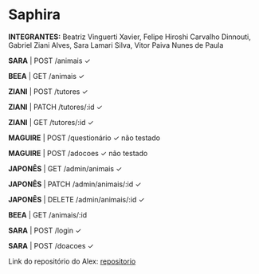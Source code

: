 # Saphira
**INTEGRANTES:**
Beatriz Vinguerti Xavier,
Felipe Hiroshi Carvalho Dinnouti,
Gabriel Ziani Alves,
Sara Lamari Silva,
Vitor Paiva Nunes de Paula

**SARA** | POST /animais ✓

**BEEA** | GET /animais ✓

**ZIANI** | POST /tutores ✓

**ZIANI** | PATCH /tutores/:id ✓

**ZIANI** | GET /tutores/:id ✓

**MAGUIRE** | POST /questionário ✓ não testado

**MAGUIRE** | POST /adocoes ✓ não testado

**JAPONÊS** | GET /admin/animais ✓

**JAPONÊS** | PATCH /admin/animais/:id ✓ 

**JAPONÊS** | DELETE /admin/animais/:id ✓

**BEEA** | GET /animais/:id 

**SARA** | POST /login ✓

**SARA** | POST /doacoes ✓

Link do repositório do Alex: 
[repositorio](https://github.com/alexnasciment3/projeto_bento_2S_2025.git)
